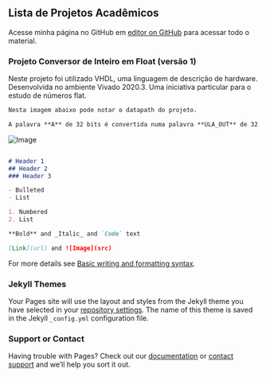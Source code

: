 ## Lista de Projetos Acadêmicos

Acesse minha página no GitHub em [editor on GitHub](https://github.com/ismael-vianna/) para acessar todo o material.

### Projeto Conversor de Inteiro em Float (versão 1)

Neste projeto foi utilizado VHDL, uma linguagem de descrição de hardware.
Desenvolvida no ambiente Vivado 2020.3. Uma iniciativa particular para o estudo de números flat.

```markdown
Nesta imagem abaixo pode notar o datapath do projeto.

A palavra **A** de 32 bits é convertida numa palavra **ULA_OUT** de 32 bits que representa o número float.
```

![Image](../VHDL-converting-integer-to-float-32bits/blob/main/divis%C3%A3o_float_ismaelVianna-v1.jpg)

```markdown

# Header 1
## Header 2
### Header 3

- Bulleted
- List

1. Numbered
2. List

**Bold** and _Italic_ and `Code` text

[Link](url) and ![Image](src)
```

For more details see [Basic writing and formatting syntax](https://docs.github.com/en/github/writing-on-github/getting-started-with-writing-and-formatting-on-github/basic-writing-and-formatting-syntax).

### Jekyll Themes

Your Pages site will use the layout and styles from the Jekyll theme you have selected in your [repository settings](https://github.com/ismael-vianna/firstgithubwebsite/settings/pages). The name of this theme is saved in the Jekyll `_config.yml` configuration file.

### Support or Contact

Having trouble with Pages? Check out our [documentation](https://docs.github.com/categories/github-pages-basics/) or [contact support](https://support.github.com/contact) and we’ll help you sort it out.
